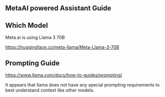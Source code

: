 ## MetaAI powered Assistant Guide

## Which Model

Meta.ai is using Llama 3 70B

https://huggingface.co/meta-llama/Meta-Llama-3-70B

## Prompting Guide

https://www.llama.com/docs/how-to-guides/prompting/

It appears that llama does not have any special prompting requirements to best understand context like other models.
